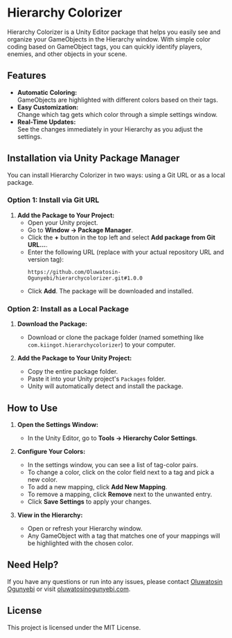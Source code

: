 # Hierarchy Colorizer

Hierarchy Colorizer is a Unity Editor package that helps you easily see and organize your GameObjects in the Hierarchy window. With simple color coding based on GameObject tags, you can quickly identify players, enemies, and other objects in your scene.

## Features

- **Automatic Coloring:**  
  GameObjects are highlighted with different colors based on their tags.
- **Easy Customization:**  
  Change which tag gets which color through a simple settings window.
- **Real-Time Updates:**  
  See the changes immediately in your Hierarchy as you adjust the settings.

## Installation via Unity Package Manager

You can install Hierarchy Colorizer in two ways: using a Git URL or as a local package.

### Option 1: Install via Git URL

1. **Add the Package to Your Project:**
   - Open your Unity project.
   - Go to **Window → Package Manager**.
   - Click the **+** button in the top left and select **Add package from Git URL...**.
   - Enter the following URL (replace with your actual repository URL and version tag):
     ```
     https://github.com/Oluwatosin-Ogunyebi/hierarchycolorizer.git#1.0.0
     ```
   - Click **Add**. The package will be downloaded and installed.

### Option 2: Install as a Local Package

1. **Download the Package:**
   - Download or clone the package folder (named something like `com.kiingot.hierarchycolorizer`) to your computer.

2. **Add the Package to Your Unity Project:**
   - Copy the entire package folder.
   - Paste it into your Unity project's `Packages` folder.
   - Unity will automatically detect and install the package.

## How to Use

1. **Open the Settings Window:**
   - In the Unity Editor, go to **Tools → Hierarchy Color Settings**.
   
2. **Configure Your Colors:**
   - In the settings window, you can see a list of tag-color pairs.
   - To change a color, click on the color field next to a tag and pick a new color.
   - To add a new mapping, click **Add New Mapping**.
   - To remove a mapping, click **Remove** next to the unwanted entry.
   - Click **Save Settings** to apply your changes.

3. **View in the Hierarchy:**
   - Open or refresh your Hierarchy window.  
   - Any GameObject with a tag that matches one of your mappings will be highlighted with the chosen color.

## Need Help?

If you have any questions or run into any issues, please contact [Oluwatosin Ogunyebi](mailto:oluwatosinogunyebi@gmail.com) or visit [oluwatosinogunyebi.com](https://oluwatosinogunyebi.com).

## License

This project is licensed under the MIT License.
